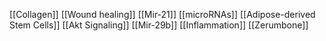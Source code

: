 [[Collagen]]
[[Wound healing]]
[[Mir-21]]
[[microRNAs]]
[[Adipose-derived Stem Cells]]
[[Akt Signaling]]
[[Mir-29b]]
[[Inflammation]]
[[Zerumbone]]
